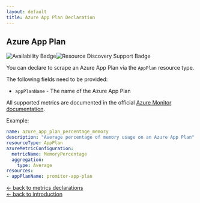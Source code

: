 ```yaml
---
layout: default
title: Azure App Plan Declaration
---
```


## Azure App Plan

![Availability Badge](https://img.shields.io/badge/Available%20Starting-v1.2-green.svg)![Resource Discovery Support Badge](https://img.shields.io/badge/Support%20for%20Resource%20Discovery-No-red.svg)

You can declare to scrape an Azure App Plan via the `AppPlan` resource
type.

The following fields need to be provided:

- `appPlanName` - The name of the Azure App Plan

All supported metrics are documented in the official [Azure Monitor documentation](https://docs.microsoft.com/en-us/azure/azure-monitor/platform/metrics-supported#microsoftwebserverfarms).

Example:

```yaml
name: azure_app_plan_percentage_memory
description: "Average percentage of memory usage on an Azure App Plan"
resourceType: AppPlan
azureMetricConfiguration:
  metricName: MemoryPercentage
  aggregation:
    type: Average
resources:
- appPlanName: promitor-app-plan
```

<!-- markdownlint-disable MD033 -->
[&larr; back to metrics declarations](/configuration/v1.x/metrics)<br />
[&larr; back to introduction](/)
<!-- markdownlint-enable -->
